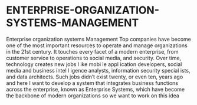 # ENTERPRISE-ORGANIZATION-SYSTEMS-MANAGEMENT
Enterprise organization systems Management Top companies have become one of the most important resources to operate and manage organizations in the 21st century. It touches every facet of a modern enterprise, from customer service to operations to social media, and security. Over time, technology creates new jobs l ike mobi le appl ication developers, social media and business intel l igence analysts, information security special ists, and data architects. Such jobs didn’t exist twenty, or even ten, years ago and here I want to develop a system that integrates business functions across the enterprise, known as Enterprise Systems, which have become the backbone of modern organizations so we want to work on this idea
